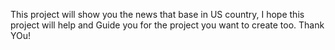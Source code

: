 This project will show you the news that base in US country, I hope this project will help and Guide you for the project you want to create too.
Thank YOu!
